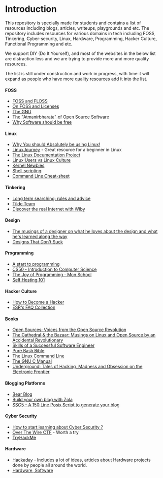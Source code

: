  

# Introduction
This repository is specially made for students and contains a list of resources including blogs, articles, writeups, playgrounds and etc. The repository includes resources for various domains in tech including FOSS, Tinkering, Cyber-security, Linux, Hardware, Programming, Hacker Culture, Functional Programming and etc.

We support DIY (Do It Yourself), and most of the websites in the below list are distraction less and we are trying to provide more and more quality resources.

The list is still under construction and work in progress, with time it will expand as people who have more quality resources add it into the list.

#### FOSS 
- [FOSS and FLOSS](https://www.gnu.org/philosophy/floss-and-foss.en.html) 
- [On FOSS and Licenses](https://port19.xyz/tech/licenses/)
- [The GNU]()
- [The "Atmanirbharata" of Open Source Software](https://nadh.in/blog/the-atmanirbhartha-of-open-source-software/) 
- [Why Software should be free](https://www.gnu.org/philosophy/shouldbefree.html)

#### Linux 
- [Why You should Absolutely be using Linux!](http://cheapskatesguide.org/articles/use-linux.html) 
- [LinuxJourney](https://linuxjourney.com/) - Great resource for a beginner in Linux
- [The Linux Documentation Project](https://www.tldp.org/)
- [Linux Users vs Linux Culture](https://www.linuxjournal.com/content/linux-users-vs-linux-culture)
- [Kernel Newbies](https://kernelnewbies.org/)
- [Shell scripting](https://shellscript.sh)
- [Command Line Cheat-sheet](https://cheat.sh) 

#### Tinkering
- [Long term searching: rules and advice]()
- [Tilde Team](https://tilde.team/) 
- [Discover the real Internet with Wiby](https://coxy.co/3141/wiby-search-engine/)

#### Design
- [The musings of a designer on what he loves about the design and what he's learned along the way](https://lessons.design/)
- [Designs That Don't Suck](https://www.curiositry.com/designs-that-don-t-suck/)

#### Programming 
- [A start to programming](https://theevilskeleton.gitlab.io/2022/10/10/how-I-started-programming-and-how-you-can-too.html#bottles)
- [CS50 - Introduction to Computer Science](https://pll.harvard.edu/course/cs50-introduction-computer-science)
- [The Joy of Programming - Mon School](https://mon.school/courses/the-joy-of-programming)
- [Self Hosting 101](https://mon.school/courses/self-hosting-101)

#### Hacker Culture 
- [How to Become a Hacker](http://www.catb.org/esr/faqs/hacker-howto.html)
- [ESR's FAQ Collection](http://www.catb.org/esr/faqs/)

#### Books
- [Open Sources: Voices from the Open Source Revolution](https://a.co/d/2w1AuAh) 
- [The Cathedral & the Bazaar: Musings on Linux and Open Source by an Accidental Revolutionary](https://amzn.eu/d/bfwrn4T) 
- [Skills of a Successful Software Engineer](https://www.manning.com/books/skills-of-a-successful-software-engineer)
- [Pure Bash Bible](https://www.google.com/url?sa=t&rct=j&q=&esrc=s&source=web&cd=&ved=2ahUKEwiIha7BwraBAxUxSmwGHSnhAwoQFnoECBgQAQ&url=https%3A%2F%2Fgithub.com%2Fdylanaraps%2Fpure-bash-bible&usg=AOvVaw2A893DwUiVoEnMqJ3DOnJ6&opi=89978449) 
- [The Linux Command Line](https://amzn.eu/d/duC8XAR)
- [The GNU C Manual](https://www.gnu.org/software/gnu-c-manual/gnu-c-manual.html)
- [Underground: Tales of Hacking, Madness and Obsession on the Electronic Frontier](https://amzn.eu/d/icZwC4J)

#### Blogging Platforms
- [Bear Blog](https://www.google.com/url?sa=t&rct=j&q=&esrc=s&source=web&cd=&ved=2ahUKEwjuteSwwbaBAxXOTmwGHYIvD5cQFnoECAcQAQ&url=https%3A%2F%2Fbearblog.dev%2F&usg=AOvVaw3BTv6UgFW3Jn46ATMdSUMr&opi=89978449)
- [Build your own blog with Zola](https://www.getzola.org/documentation/getting-started/overview/)
- [SSG5 - A 150 Line Posix Script to generate your blog](https://fmash16.github.io/content/posts/ssg5_site.html)

#### Cyber Security 
- [How to start learning about Cyber Security ?](https://cybernity.group/t/how-to-start-learning-about-hacking-cybersec-world/156?u=mangeshrex)
- [Over The Wire CTF](https://overthewire.org) - Worth a try
- [TryHackMe](https://tryhackme.org) 

#### Hardware 
- [Hackaday](https://hackaday.com/) - Includes a lot of ideas, articles about Hardware projects done by people all around the world.
- [Hardware, Software](https://robotsinplainenglish.com/e/2023-01-15-hw-sw.html)

